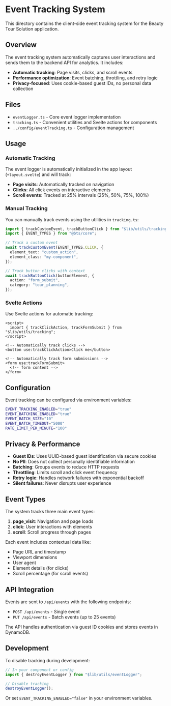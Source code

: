 # Event Tracking System

This directory contains the client-side event tracking system for the Beauty Tour Solution application.

## Overview

The event tracking system automatically captures user interactions and sends them to the backend API for analytics. It includes:

- **Automatic tracking**: Page visits, clicks, and scroll events
- **Performance optimization**: Event batching, throttling, and retry logic
- **Privacy-focused**: Uses cookie-based guest IDs, no personal data collection

## Files

- `eventLogger.ts` - Core event logger implementation
- `tracking.ts` - Convenient utilities and Svelte actions for components
- `../config/eventTracking.ts` - Configuration management

## Usage

### Automatic Tracking

The event logger is automatically initialized in the app layout (`+layout.svelte`) and will track:

- **Page visits**: Automatically tracked on navigation
- **Clicks**: All click events on interactive elements
- **Scroll events**: Tracked at 25% intervals (25%, 50%, 75%, 100%)

### Manual Tracking

You can manually track events using the utilities in `tracking.ts`:

```typescript
import { trackCustomEvent, trackButtonClick } from "$lib/utils/tracking";
import { EVENT_TYPES } from "@bts/core";

// Track a custom event
await trackCustomEvent(EVENT_TYPES.CLICK, {
  element_text: "custom_action",
  element_class: "my-component",
});

// Track button clicks with context
await trackButtonClick(buttonElement, {
  action: "form_submit",
  category: "tour_planning",
});
```

### Svelte Actions

Use Svelte actions for automatic tracking:

```svelte
<script>
  import { trackClickAction, trackFormSubmit } from "$lib/utils/tracking";
</script>

<!-- Automatically track clicks -->
<button use:trackClickAction>Click me</button>

<!-- Automatically track form submissions -->
<form use:trackFormSubmit>
  <!-- form content -->
</form>
```

## Configuration

Event tracking can be configured via environment variables:

```bash
EVENT_TRACKING_ENABLED="true"
EVENT_BATCHING_ENABLED="true"
EVENT_BATCH_SIZE="10"
EVENT_BATCH_TIMEOUT="5000"
RATE_LIMIT_PER_MINUTE="100"
```

## Privacy & Performance

- **Guest IDs**: Uses UUID-based guest identification via secure cookies
- **No PII**: Does not collect personally identifiable information
- **Batching**: Groups events to reduce HTTP requests
- **Throttling**: Limits scroll and click event frequency
- **Retry logic**: Handles network failures with exponential backoff
- **Silent failures**: Never disrupts user experience

## Event Types

The system tracks three main event types:

1. **page_visit**: Navigation and page loads
2. **click**: User interactions with elements
3. **scroll**: Scroll progress through pages

Each event includes contextual data like:
- Page URL and timestamp
- Viewport dimensions
- User agent
- Element details (for clicks)
- Scroll percentage (for scroll events)

## API Integration

Events are sent to `/api/events` with the following endpoints:

- `POST /api/events` - Single event
- `PUT /api/events` - Batch events (up to 25 events)

The API handles authentication via guest ID cookies and stores events in DynamoDB.

## Development

To disable tracking during development:

```typescript
// In your component or config
import { destroyEventLogger } from "$lib/utils/eventLogger";

// Disable tracking
destroyEventLogger();
```

Or set `EVENT_TRACKING_ENABLED="false"` in your environment variables.
